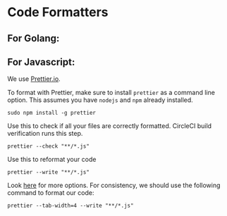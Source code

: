 # Code Formatters

## For Golang:

## For Javascript:
We use [Prettier.io](https://prettier.io/docs/en/index.html).

To format with Prettier, make sure to install `prettier` as a command line option.
This assumes you have `nodejs` and `npm` already installed.
```
sudo npm install -g prettier
```

Use this to check if all your files are correctly formatted. CircleCI build verification runs this step.
```
prettier --check "**/*.js"
```

Use this to reformat your code
```
prettier --write "**/*.js"
```

Look [here](https://prettier.io/docs/en/options.html) for more options.
For consistency, we should use the following command to format our code:
```
prettier --tab-width=4 --write "**/*.js"
```

